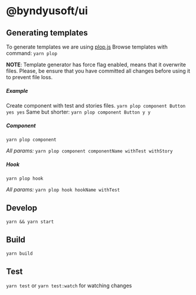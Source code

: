 # @byndyusoft/ui

## Generating templates

To generate templates we are using [plop.js](https://github.com/plopjs/plop 'plop')
Browse templates with command: `yarn plop`

**NOTE**: Template generator has force flag enabled, means that it overwrite files. Please, be ensure that you have committed all changes before using it to prevent file loss.

##### Example

Create component with test and stories files.
`yarn plop component Button yes yes`
Same but shorter:
`yarn plop component Button y y`

##### Component

`yarn plop component`

_All params:_
`yarn plop component componentName withTest withStory`

##### Hook

`yarn plop hook`

_All params:_
`yarn plop hook hookName withTest`

## Develop

`yarn && yarn start`

## Build

`yarn build`

## Test

`yarn test` or `yarn test:watch` for watching changes
